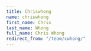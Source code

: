 ```yaml
---
title: Chriswhong
name: chriswhong
first_name: Chris
last_name: Whong
full_name: Chris Whong
redirect_from: "/team/cwhong/"
---
```


